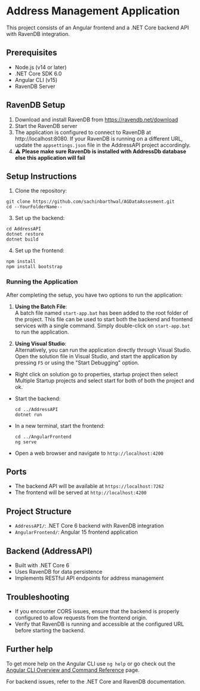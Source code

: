 # Address Management Application

This project consists of an Angular frontend and a .NET Core backend API with RavenDB integration.

## Prerequisites

- Node.js (v14 or later)
- .NET Core SDK 6.0
- Angular CLI (v15)
- RavenDB Server

## RavenDB Setup

1. Download and install RavenDB from https://ravendb.net/download
2. Start the RavenDB server
3. The application is configured to connect to RavenDB at http://localhost:8080. If your RavenDB is running on a different URL, update the `appsettings.json` file in the AddressAPI project accordingly.
4. :warning: **Please make sure RavenDb is installed with AddressDb database else this application will fail**



## Setup Instructions

1. Clone the repository:
 ```
git clone https://github.com/sachinbarthwal/AGDataAssesment.git
cd --YourFolderName--
```
3. Set up the backend:
 ```
cd AddressAPI
dotnet restore
dotnet build
 ```

4. Set up the frontend:
 ```cd ../AngularFrontend
npm install
npm install bootstrap
```

### Running the Application

After completing the setup, you have two options to run the application:

1. **Using the Batch File**:  
   A batch file named `start-app.bat` has been added to the root folder of the project. This file can be used to start both the backend and frontend services with a single command. Simply double-click on `start-app.bat` to run the application.

2. **Using Visual Studio**:  
   Alternatively, you can run the application directly through Visual Studio. Open the solution file in Visual Studio, and start the application by pressing `F5` or using the "Start Debugging" option.
- Right click on solution go to properties, startup project then select Multiple Startup projects and select start for both of both the project and ok.
- Start the backend:
  ```
  cd ../AddressAPI
  dotnet run
  ```
- In a new terminal, start the frontend:
  ```
  cd ../AngularFrontend
  ng serve
  ```

- Open a web browser and navigate to `http://localhost:4200`

## Ports

- The backend API will be available at `https://localhost:7262`
- The frontend will be served at `http://localhost:4200`

## Project Structure

- `AddressAPI/`: .NET Core 6 backend with RavenDB integration
- `AngularFrontend/`: Angular 15 frontend application

## Backend (AddressAPI)

- Built with .NET Core 6
- Uses RavenDB for data persistence
- Implements RESTful API endpoints for address management

## Troubleshooting

- If you encounter CORS issues, ensure that the backend is properly configured to allow requests from the frontend origin.
- Verify that RavenDB is running and accessible at the configured URL before starting the backend.

## Further help

To get more help on the Angular CLI use `ng help` or go check out the [Angular CLI Overview and Command Reference](https://angular.io/cli) page.

For backend issues, refer to the .NET Core and RavenDB documentation.
